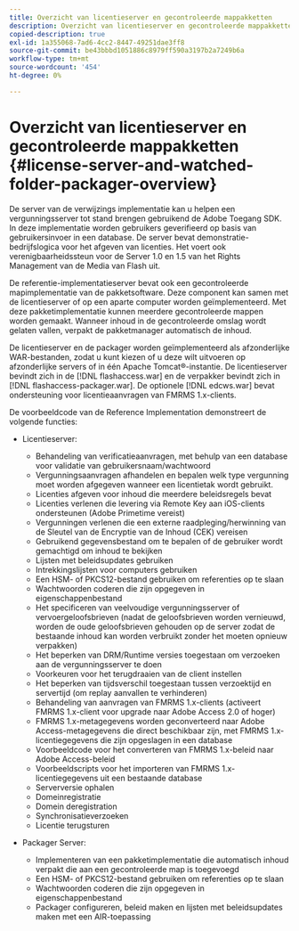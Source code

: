 ```yaml
---
title: Overzicht van licentieserver en gecontroleerde mappakketten
description: Overzicht van licentieserver en gecontroleerde mappakketten
copied-description: true
exl-id: 1a355068-7ad6-4cc2-8447-49251dae3ff8
source-git-commit: be43bbbd1051886c8979ff590a3197b2a7249b6a
workflow-type: tm+mt
source-wordcount: '454'
ht-degree: 0%

---
```


# Overzicht van licentieserver en gecontroleerde mappakketten {#license-server-and-watched-folder-packager-overview}

De server van de verwijzings implementatie kan u helpen een vergunningsserver tot stand brengen gebruikend de Adobe Toegang SDK. In deze implementatie worden gebruikers geverifieerd op basis van gebruikersinvoer in een database. De server bevat demonstratie-bedrijfslogica voor het afgeven van licenties. Het voert ook verenigbaarheidssteun voor de Server 1.0 en 1.5 van het Rights Management van de Media van Flash uit.

De referentie-implementatieserver bevat ook een gecontroleerde mapimplementatie van de pakketsoftware. Deze component kan samen met de licentieserver of op een aparte computer worden geïmplementeerd. Met deze pakketimplementatie kunnen meerdere gecontroleerde mappen worden gemaakt. Wanneer inhoud in de gecontroleerde omslag wordt gelaten vallen, verpakt de pakketmanager automatisch de inhoud.

De licentieserver en de packager worden geïmplementeerd als afzonderlijke WAR-bestanden, zodat u kunt kiezen of u deze wilt uitvoeren op afzonderlijke servers of in één Apache Tomcat®-instantie. De licentieserver bevindt zich in de [!DNL flashaccess.war] en de verpakker bevindt zich in [!DNL flashaccess-packager.war]. De optionele [!DNL edcws.war] bevat ondersteuning voor licentieaanvragen van FMRMS 1.x-clients.

De voorbeeldcode van de Reference Implementation demonstreert de volgende functies:

* Licentieserver:

   * Behandeling van verificatieaanvragen, met behulp van een database voor validatie van gebruikersnaam/wachtwoord
   * Vergunningsaanvragen afhandelen en bepalen welk type vergunning moet worden afgegeven wanneer een licentietak wordt gebruikt.
   * Licenties afgeven voor inhoud die meerdere beleidsregels bevat
   * Licenties verlenen die levering via Remote Key aan iOS-clients ondersteunen (Adobe Primetime vereist)
   * Vergunningen verlenen die een externe raadpleging/herwinning van de Sleutel van de Encryptie van de Inhoud (CEK) vereisen
   * Gebruikend gegevensbestand om te bepalen of de gebruiker wordt gemachtigd om inhoud te bekijken
   * Lijsten met beleidsupdates gebruiken
   * Intrekkingslijsten voor computers gebruiken
   * Een HSM- of PKCS12-bestand gebruiken om referenties op te slaan
   * Wachtwoorden coderen die zijn opgegeven in eigenschappenbestand
   * Het specificeren van veelvoudige vergunningsserver of vervoergeloofsbrieven (nadat de geloofsbrieven worden vernieuwd, worden de oude geloofsbrieven gehouden op de server zodat de bestaande inhoud kan worden verbruikt zonder het moeten opnieuw verpakken)
   * Het beperken van DRM/Runtime versies toegestaan om verzoeken aan de vergunningsserver te doen
   * Voorkeuren voor het terugdraaien van de client instellen
   * Het beperken van tijdsverschil toegestaan tussen verzoektijd en servertijd (om replay aanvallen te verhinderen)
   * Behandeling van aanvragen van FMRMS 1.x-clients (activeert FMRMS 1.x-client voor upgrade naar Adobe Access 2.0 of hoger)
   * FMRMS 1.x-metagegevens worden geconverteerd naar Adobe Access-metagegevens die direct beschikbaar zijn, met FMRMS 1.x-licentiegegevens die zijn opgeslagen in een database
   * Voorbeeldcode voor het converteren van FMRMS 1.x-beleid naar Adobe Access-beleid
   * Voorbeeldscripts voor het importeren van FMRMS 1.x-licentiegegevens uit een bestaande database
   * Serverversie ophalen
   * Domeinregistratie
   * Domein deregistration
   * Synchronisatieverzoeken
   * Licentie terugsturen

* Packager Server:

   * Implementeren van een pakketimplementatie die automatisch inhoud verpakt die aan een gecontroleerde map is toegevoegd
   * Een HSM- of PKCS12-bestand gebruiken om referenties op te slaan
   * Wachtwoorden coderen die zijn opgegeven in eigenschappenbestand
   * Packager configureren, beleid maken en lijsten met beleidsupdates maken met een AIR-toepassing
